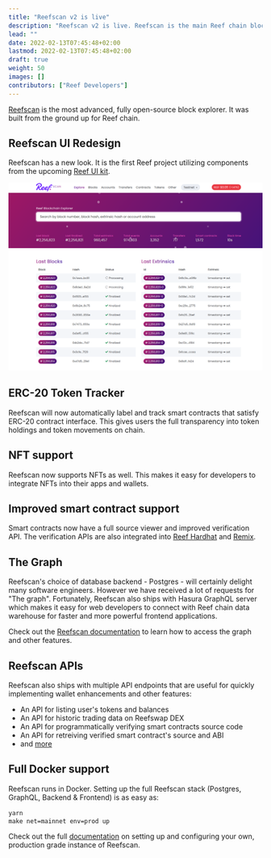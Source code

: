 ```yaml
---
title: "Reefscan v2 is live"
description: "Reefscan v2 is live. Reefscan is the main Reef chain block explorer."
lead: ""
date: 2022-02-13T07:45:48+02:00
lastmod: 2022-02-13T07:45:48+02:00
draft: true
weight: 50
images: []
contributors: ["Reef Developers"]
---
```


[Reefscan](https://reefscan.com) is the most advanced, fully open-source block explorer. It was built from
the ground up for Reef chain.

## Reefscan UI Redesign
Reefscan has a new look. It is the first Reef project utilizing components from the upcoming [Reef UI kit](/docs/developers/ui_kit/).

![](redesign.png)

## ERC-20 Token Tracker
Reefscan will now automatically label and track smart contracts that satisfy ERC-20 contract interface.
This gives users the full transparency into token holdings and token movements on chain.

## NFT support
Reefscan now supports NFTs as well. This makes it easy for developers to integrate NFTs into their
apps and wallets.

## Improved smart contract support
Smart contracts now have a full source viewer and improved verification API. The verification APIs
are also integrated into [Reef Hardhat](https://github.com/reef-defi/hardhat-reef) and [Remix](https://remix.reefscan.com).

## The Graph
Reefscan's choice of database backend - Postgres - will certainly delight many software engineers.
However we have received a lot of requests for "The graph". Fortunately, Reefscan also ships with
Hasura GraphQL server which makes it easy for web developers to connect with Reef chain
data warehouse for faster and more powerful frontend applications.

Check out the [Reefscan documentation](/docs/developers/reefscan/) to learn how to access the graph
and other features.

## Reefscan APIs
Reefscan also ships with multiple API endpoints that are useful for quickly implementing wallet
enhancements and other features:
 - An API for listing user's tokens and balances
 - An API for historic trading data on Reefswap DEX
 - An API for programmatically verifying smart contracts source code
 - An API for retreiving verified smart contract's source and ABI
 - and [more](/docs/developers/reefscan/#smart-contracts)

## Full Docker support
Reefscan runs in Docker. Setting up the full Reefscan stack (Postgres, GraphQL, Backend & Frontend) is as easy as:
```
yarn
make net=mainnet env=prod up
```
Check out the full [documentation](https://github.com/reef-defi/reef-explorer#readme) on setting up and configuring your own, production grade instance of Reefscan.

